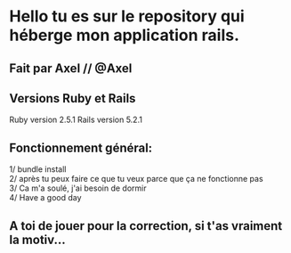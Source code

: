 # Hello tu es sur le repository qui héberge mon application rails.

## Fait par Axel // @Axel

## Versions Ruby et Rails
Ruby version 2.5.1
Rails version 5.2.1

## Fonctionnement général:

1/ bundle install </br>
2/ après tu peux faire ce que tu veux parce que ça ne fonctionne pas </br>
3/ Ca m'a soulé, j'ai besoin de dormir </br>
4/ Have a good day </br>

## A toi de jouer pour la correction, si t'as vraiment la motiv...

